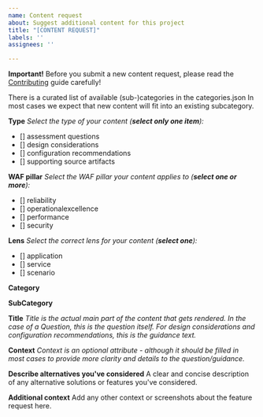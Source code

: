 ```yaml
---
name: Content request
about: Suggest additional content for this project
title: "[CONTENT REQUEST]"
labels: ''
assignees: ''

---
```


**Important!** Before you submit a new content request, please read the [Contributing](/Azure/WellArchitected-Assessment/blob/main/Contributing.md) guide carefully!

There is a curated list of available (sub-)categories in the categories.json In most cases we expect that new content will fit into an existing subcategory.

**Type**
_Select the type of your content (**select only one item**):_
<!-- insert an 'x' into one of the checkboxes below -->
* [] assessment questions
* [] design considerations
* [] configuration recommendations
* [] supporting source artifacts

**WAF pillar**
_Select the WAF pillar your content applies to (**select one or more**):_
<!-- insert an 'x' into one of the checkboxes below -->
* [] reliability
* [] operationalexcellence
* [] performance
* [] security

**Lens**
_Select the correct lens for your content (**select one**):_
<!-- insert an 'x' into one of the checkboxes below -->
* [] application
* [] service
* [] scenario

**Category**

**SubCategory**

**Title**
_Title is the actual main part of the content that gets rendered. In the case of a Question, this is the question itself. For design considerations and configuration recommendations, this is the guidance text._

**Context**
_Context is an optional attribute - although it should be filled in most cases to provide more clarity and details to the question/guidance._

**Describe alternatives you've considered**
A clear and concise description of any alternative solutions or features you've considered.

**Additional context**
Add any other context or screenshots about the feature request here.

